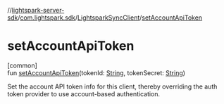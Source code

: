 //[lightspark-server-sdk](../../../index.md)/[com.lightspark.sdk](../index.md)/[LightsparkSyncClient](index.md)/[setAccountApiToken](set-account-api-token.md)

# setAccountApiToken

[common]\
fun [setAccountApiToken](set-account-api-token.md)(tokenId: [String](https://kotlinlang.org/api/latest/jvm/stdlib/kotlin/-string/index.html), tokenSecret: [String](https://kotlinlang.org/api/latest/jvm/stdlib/kotlin/-string/index.html))

Set the account API token info for this client, thereby overriding the auth token provider to use account-based authentication.
